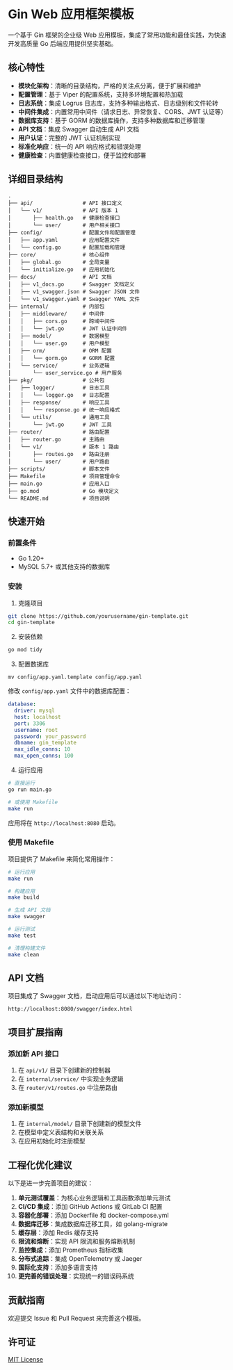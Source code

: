 # Gin Web 应用框架模板

一个基于 Gin 框架的企业级 Web 应用模板，集成了常用功能和最佳实践，为快速开发高质量 Go 后端应用提供坚实基础。

## 核心特性

- **模块化架构**：清晰的目录结构，严格的关注点分离，便于扩展和维护
- **配置管理**：基于 Viper 的配置系统，支持多环境配置和热加载
- **日志系统**：集成 Logrus 日志库，支持多种输出格式、日志级别和文件轮转
- **中间件集成**：内置常用中间件（请求日志、异常恢复、CORS、JWT 认证等）
- **数据库支持**：基于 GORM 的数据库操作，支持多种数据库和迁移管理
- **API 文档**：集成 Swagger 自动生成 API 文档
- **用户认证**：完整的 JWT 认证机制实现
- **标准化响应**：统一的 API 响应格式和错误处理
- **健康检查**：内置健康检查接口，便于监控和部署

## 详细目录结构

```
.
├── api/                # API 接口定义
│   └── v1/             # API 版本 1
│       ├── health.go   # 健康检查接口
│       └── user/       # 用户相关接口
├── config/             # 配置文件和配置管理
│   ├── app.yaml        # 应用配置文件
│   └── config.go       # 配置加载和管理
├── core/               # 核心组件
│   ├── global.go       # 全局变量
│   └── initialize.go   # 应用初始化
├── docs/               # API 文档
│   ├── v1_docs.go      # Swagger 文档定义
│   ├── v1_swagger.json # Swagger JSON 文件
│   └── v1_swagger.yaml # Swagger YAML 文件
├── internal/           # 内部包
│   ├── middleware/     # 中间件
│   │   ├── cors.go     # 跨域中间件
│   │   └── jwt.go      # JWT 认证中间件
│   ├── model/          # 数据模型
│   │   └── user.go     # 用户模型
│   ├── orm/            # ORM 配置
│   │   └── gorm.go     # GORM 配置
│   └── service/        # 业务逻辑
│       └── user_service.go # 用户服务
├── pkg/                # 公共包
│   ├── logger/         # 日志工具
│   │   └── logger.go   # 日志配置
│   ├── response/       # 响应工具
│   │   └── response.go # 统一响应格式
│   └── utils/          # 通用工具
│       └── jwt.go      # JWT 工具
├── router/             # 路由配置
│   ├── router.go       # 主路由
│   └── v1/             # 版本 1 路由
│       ├── routes.go   # 路由注册
│       └── user/       # 用户路由
├── scripts/            # 脚本文件
├── Makefile            # 项目管理命令
├── main.go             # 应用入口
├── go.mod              # Go 模块定义
└── README.md           # 项目说明
```

## 快速开始

### 前置条件

- Go 1.20+
- MySQL 5.7+ 或其他支持的数据库

### 安装

1. 克隆项目

```bash
git clone https://github.com/yourusername/gin-template.git
cd gin-template
```

2. 安装依赖

```bash
go mod tidy
```

3. 配置数据库
```shell
mv config/app.yaml.template config/app.yaml
```
修改 `config/app.yaml`  文件中的数据库配置：

```yaml
database:
  driver: mysql
  host: localhost
  port: 3306
  username: root
  password: your_password
  dbname: gin_template
  max_idle_conns: 10
  max_open_conns: 100
```

4. 运行应用

```bash
# 直接运行
go run main.go

# 或使用 Makefile
make run
```

应用将在 `http://localhost:8080` 启动。

### 使用 Makefile

项目提供了 Makefile 来简化常用操作：

```bash
# 运行应用
make run

# 构建应用
make build

# 生成 API 文档
make swagger

# 运行测试
make test

# 清理构建文件
make clean
```

## API 文档

项目集成了 Swagger 文档，启动应用后可以通过以下地址访问：

```
http://localhost:8080/swagger/index.html
```

## 项目扩展指南

### 添加新 API 接口

1. 在 `api/v1/` 目录下创建新的控制器
2. 在 `internal/service/` 中实现业务逻辑
3. 在 `router/v1/routes.go` 中注册路由

### 添加新模型

1. 在 `internal/model/` 目录下创建新的模型文件
2. 在模型中定义表结构和关联关系
3. 在应用初始化时注册模型

## 工程化优化建议

以下是进一步完善项目的建议：

1. **单元测试覆盖**：为核心业务逻辑和工具函数添加单元测试
2. **CI/CD 集成**：添加 GitHub Actions 或 GitLab CI 配置
3. **容器化部署**：添加 Dockerfile 和 docker-compose.yml
4. **数据库迁移**：集成数据库迁移工具，如 golang-migrate
5. **缓存层**：添加 Redis 缓存支持
6. **限流和熔断**：实现 API 限流和服务熔断机制
7. **监控集成**：添加 Prometheus 指标收集
8. **分布式追踪**：集成 OpenTelemetry 或 Jaeger
9. **国际化支持**：添加多语言支持
10. **更完善的错误处理**：实现统一的错误码系统

## 贡献指南

欢迎提交 Issue 和 Pull Request 来完善这个模板。

## 许可证

[MIT License](LICENSE)